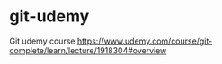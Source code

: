 # git-udemy
Git udemy course
https://www.udemy.com/course/git-complete/learn/lecture/1918304#overview
